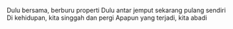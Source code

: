 Dulu bersama, berburu properti
Dulu antar jemput sekarang pulang sendiri
Di kehidupan, kita singgah dan pergi
Apapun yang terjadi, kita abadi
